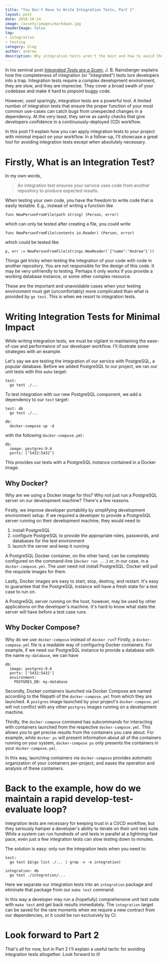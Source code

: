 ```yaml
---
title: "You Don't Have to Write Integration Tests, Part 1"
layout: post
date: 2018-10-24
image: /assets/images/markdown.jpg
headerImage: false
tag:
- integration
- testing
category: blog
author: andrew
description: Why integration tests aren't the best and how to avoid them.
---
```


In his seminal post
[*Integrated Tests are a Scam*](https://blog.thecodewhisperer.com/permalink/integrated-tests-are-a-scam),
J. B. Rainsberger explains how the completeness of integration (or "integrated") tests lure developers into a trap.
Integration tests require a complex development environment, they are slow, and they are imprecise. They cover a broad
swath of your codebase and make it hard to pinpoint buggy code.

However, used sparingly, integration tests are a powerful tool. A limited number of integration tests that ensure the
proper function of your most common use-cases can catch bugs from unexpected changes in a dependency. At the very
least, they serve as sanity checks that give developers confidence in a continuously-deployed (CD) workflow.

In this post I'll explain how you can apply integration tests to your project with minimal impact on your workflow. In a follow-up, I'll showcase a great tool for avoiding integration tests except when absolutely necessary.

# Firstly, What is an Integration Test?

In my own words,

> An integration test ensures your service uses code from another repository to produce expected results.

When testing your own code, you have the freedom to write code that is easily testable. E.g., instead of writing a function like

    func NewPersonFromFile(path string) (Person, error)

which can only be tested after creating a file, you could write

    func NewPersonFromFile(contents io.Reader) (Person, error)

which could be tested like

    p, err := NewPersonFromFile(strings.NewReader(`{"name":"Andrew"}`))

Things get tricky when testing the integration of your code with code in another repository. You are not responsible for the design of this code. It may be very unfriendly to testing. Perhaps it only works if you provide a working database instance, or some other complex resource.

These are the important and unavoidable cases when your testing environment must get (uncomfortably) more complicated than what is provided by `go test`. This is when we resort to integration tests.

# Writing Integration Tests for Minimal Impact

While writing integration tests, we must be vigilant in maintaining the ease-of-use and performance of our developer workflow. I'll illustrate some strategies with an example.

Let's say we are testing the integration of our service with PostgreSQL, a popular database. Before we added PostgreSQL to our project, we ran our unit tests with this `make` target:

    test:
      go test ./...

To test integration with our new PostgreSQL component, we add a dependency to our `test` target:

    test: db
      go test ./...

    db:
      docker-compose up -d

with the following `docker-compose.yml`:

    db:
      image: postgres:9.6
      ports: [‘5432:5432’]

This provides our tests with a PostgreSQL instance contained in a Docker image.

## Why Docker?

Why are we using a Docker image for this? Why not just run a PostgreSQL server on our development machine? There's a few reasons.

Firstly, we improve developer portability by simplifying development environment setup. If we required a developer to provide a PostgreSQL server running on their development machine, they would need to
1. install PostgreSQL
1. configure PostgreSQL to provide the appropriate roles, passwords, and databases for the test environment
1. launch the server and keep it running

A PostgreSQL Docker container, on the other hand, can be completely configured on the command-line (`docker run ...`) or, in our case, in a `docker-compose.yml`. The user need not install PostgreSQL: Docker will pull the requisite images for them.

Lastly, Docker images are easy to start, stop, destroy, and restart. It's easy to guarantee that the PostgreSQL instance will have a fresh state for a test case to run on.

A PostgreSQL server running on the host, however, may be used by other applications on the developer's machine. It's hard to know what state the server will have before a test case runs.

## Why Docker Compose?

Why do we use `docker-compose` instead of `docker run`? Firstly, a `docker-compose.yml` file is a readable way of configuring Docker containers. For example, if we need our PostgreSQL instance to provide a database with the name `my-database`, we can have

    db:
      image: postgres:9.6
      ports: ['5432:5432']
      environment:
        POSTGRES_DB: my-database

Secondly, Docker containers launched via Docker Compose are named according to the filepath of the `docker-compose.yml` from which they are launched. A `postgres` image launched by your project's `docker-compose.yml` will not conflict with any other `postgres` images running on a development machine.

Thirdly, the `docker-compose` command has subcommands for interacting with containers launched from the respective `docker-compose.yml`. This allows you to get precise results from the containers you care about. For example, while `docker ps` will present information about all of the containers running on your system, `docker-compose ps` only presents the containers in your `docker-compose.yml`.

In this way, launching containers via `docker-compose` provides automatic organization of your containers per-project, and eases the operation and analysis of these containers.

# Back to the example, how do we maintain a rapid develop-test-evaluate loop?

Integration tests are necessary for keeping trust in a CI/CD workflow, but they seriously hamper a developer's ability to iterate on their unit test suite. While a system can run hundreds of unit tests in parallel at a lightning-fast pace, even just a few integration tests can slow testing down to minutes.

The solution is easy: only run the integration tests when you need to:

    test:
      go test $$(go list ./... | grep -v -e integration)

    integration: db
      go test ./integration/...

Here we separate our integration tests into an `integration` package and eliminate that package from our `make test` command.

In this way a developer may run a (hopefully) comprehensive unit test suite with `make test` and get back results immediately. The `integration` target can be saved for the rare moments when we require a new contract from our dependencies, or it could be run exclusively by CI.

# Look forward to Part 2

That's all for now, but in Part 2 I'll explain a useful tactic for avoiding integration tests altogether. Look forward to it!
